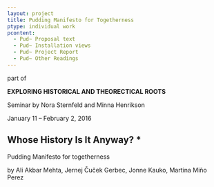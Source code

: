```yaml
---
layout: project
title: Pudding Manifesto for Togetherness
ptype: individual work
pcontent:
  - Pud~ Proposal text
  - Pud~ Installation views
  - Pud~ Project Report
  - Pud~ Other Readings
---
```

part of 

**EXPLORING HISTORICAL AND THEORECTICAL ROOTS**

Seminar by Nora Sternfeld and Minna Henrikson

January 11 – February 2, 2016



## Whose History Is It Anyway? *



Pudding Manifesto for togetherness

by Ali Akbar Mehta, Jernej Čuček Gerbec, Jonne Kauko, Martina Miño Perez

